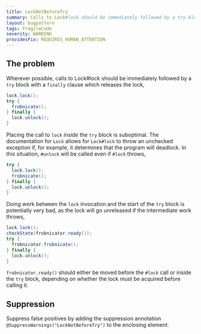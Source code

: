 ```yaml
---
title: LockNotBeforeTry
summary: Calls to Lock#lock should be immediately followed by a try block which releases the lock.
layout: bugpattern
tags: FragileCode
severity: WARNING
providesFix: REQUIRES_HUMAN_ATTENTION
---
```


<!--
*** AUTO-GENERATED, DO NOT MODIFY ***
To make changes, edit the @BugPattern annotation or the explanation in docs/bugpattern.
-->

## The problem
Wherever possible, calls to Lock#lock should be immediately followed by a `try`
block with a `finally` clause which releases the lock,

```java {.good}
lock.lock();
try {
  frobnicate();
} finally {
  lock.unlock();
}
```

Placing the call to `lock` *inside* the `try` block is suboptimal. The
documentation for `Lock` allows for `Lock#lock` to throw an unchecked exception
if, for example, it determines that the program will deadlock. In this
situation, `#unlock` will be called even if `#lock` throws,

```java {.bad}
try {
  lock.lock();
  frobnicate();
} finally {
  lock.unlock();
}
```

Doing work between the `lock` invocation and the start of the `try` block is
potentially very bad, as the lock will go unreleased if the intermediate work
throws,

```java {.bad}
lock.lock();
checkState(frobnicator.ready());
try {
  frobnicator.frobnicate();
} finally {
  lock.unlock();
}
```

`frobnicator.ready()` should either be moved before the `#lock` call or inside
the `try` block, depending on whether the lock must be acquired before calling
it.

## Suppression
Suppress false positives by adding the suppression annotation `@SuppressWarnings("LockNotBeforeTry")` to the enclosing element.
